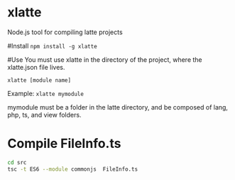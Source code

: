 # xlatte
Node.js tool for compiling latte projects


#Install
`npm install -g xlatte`

#Use
You must use xlatte in the directory of the project, where the xlatte.json file lives.

`xlatte [module name]`

Example:
`xlatte mymodule`

mymodule must be a folder in the latte directory, and be composed of lang, php, ts, and view folders.


# Compile FileInfo.ts
```bash
cd src
tsc -t ES6 --module commonjs  FileInfo.ts
```